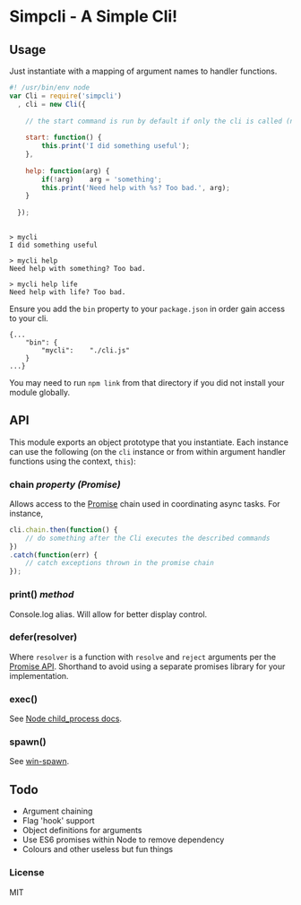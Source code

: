 # Simpcli - A Simple Cli!

## Usage

Just instantiate with a mapping of argument names to handler functions.

```javascript
#! /usr/bin/env node
var Cli = require('simpcli')
  , cli = new Cli({
  
    // the start command is run by default if only the cli is called (no args)
    
    start: function() {
        this.print('I did something useful');
    },
    
    help: function(arg) {
        if(!arg)    arg = 'something';
        this.print('Need help with %s? Too bad.', arg);
    }
    
  });
  
```

```
> mycli
I did something useful

> mycli help
Need help with something? Too bad.

> mycli help life
Need help with life? Too bad.
```

Ensure you add the `bin` property to your `package.json` in order gain access to your cli.

```
{...
    "bin": {
        "mycli":    "./cli.js"
    }
...}
```

You may need to run `npm link` from that directory if you did not install your module globally.

## API

This module exports an object prototype that you instantiate. Each instance can use the following (on the `cli` instance or from within argument handler functions using the context, `this`):

### chain *property (Promise)*

Allows access to the [Promise](https://github.com/jakearchibald/es6-promise#readme) chain used in coordinating async tasks. For instance,

```javascript
cli.chain.then(function() {
    // do something after the Cli executes the described commands
})
.catch(function(err) {
    // catch exceptions thrown in the promise chain
});
```

### print() *method*

Console.log alias. Will allow for better display control.

### defer(resolver)

Where `resolver` is a function with `resolve` and `reject` arguments per the [Promise API](https://github.com/jakearchibald/es6-promise#readme). Shorthand to avoid using a separate promises library for your implementation.

### exec()

See [Node child_process docs](http://nodejs.org/docs/latest/api/child_process.html#child_process_child_process_exec_command_options_callback).

### spawn()

See [win-spawn](http://npmjs.org/package/win-spawn).

## Todo

*   Argument chaining
*   Flag 'hook' support
*   Object definitions for arguments
*   Use ES6 promises within Node to remove dependency
*   Colours and other useless but fun things

### License

MIT